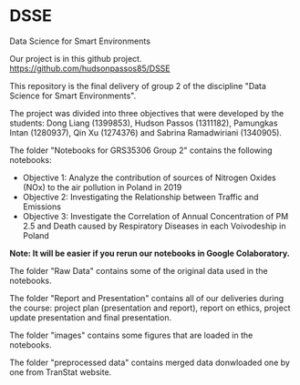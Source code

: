 # DSSE
Data Science for Smart Environments

Our project is in this github project. https://github.com/hudsonpassos85/DSSE

This repository is the final delivery of group 2 of the discipline "Data Science for Smart Environments".

The project was divided into three objectives that were developed by the students: Dong Liang (1399853), Hudson Passos (1311182), Pamungkas Intan (1280937), Qin Xu (1274376) and Sabrina Ramadwiriani (1340905).

The folder "Notebooks for GRS35306 Group 2" contains the following notebooks:
- Objective 1: Analyze the contribution of sources of Nitrogen Oxides (NOx) to the air pollution in Poland in 2019
- Objective 2: Investigating the Relationship between Traffic and Emissions
- Objective 3: Investigate the Correlation of Annual Concentration of PM 2.5 and Death caused by Respiratory Diseases in each Voivodeship in Poland

**Note: It will be easier if you rerun our notebooks in Google Colaboratory.**

The folder "Raw Data" contains some of the original data used in the notebooks.

The folder "Report and Presentation" contains all of our deliveries during the course: project plan (presentation and report), report on ethics, project update presentation and final presentation.

The folder "images" contains some figures that are loaded in the notebooks.

The folder "preprocessed data" contains merged data donwloaded one by one from TranStat website. 
